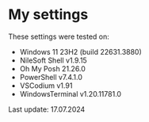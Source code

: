 # My settings

These settings were tested on:

- Windows 11 23H2 (build 22631.3880)
- NileSoft Shell v1.9.15
- Oh My Posh 21.26.0
- PowerShell v7.4.1.0
- VSCodium v1.91
- WindowsTerminal v1.20.11781.0

Last update: 17.07.2024
